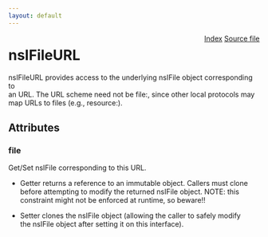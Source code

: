 ```yaml
---
layout: default
---
```

<div class='links' style='float:right'><a href="../index.html">Index</a>
<a href="http://dxr.mozilla.org/mozilla-central/source/netwerk/base/public/nsIFileURL.idl">Source file</a>
</div>

# nsIFileURL #
  
nsIFileURL provides access to the underlying nsIFile object corresponding to  
an URL.  The URL scheme need not be file:, since other local protocols may  
map URLs to files (e.g., resource:).  
  

## Attributes ##

### file ###
  
Get/Set nsIFile corresponding to this URL.  
  
 - Getter returns a reference to an immutable object.  Callers must clone  
   before attempting to modify the returned nsIFile object.  NOTE: this  
   constraint might not be enforced at runtime, so beware!!  
  
 - Setter clones the nsIFile object (allowing the caller to safely modify  
   the nsIFile object after setting it on this interface).  
  
